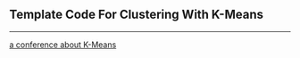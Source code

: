 ## Template Code For Clustering With K-Means
------

[a conference about K-Means](https://github.com/amueller/odscon-sf-20)
